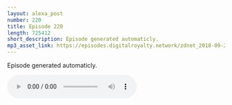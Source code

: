 ```yaml
---
layout: alexa_post
number: 220
title: Episode 220
length: 725412
short_description: Episode generated automaticly.
mp3_asset_link: https://episodes.digitalroyalty.network/zdnet_2018-09-22_01-00-04.mp3
---
```


Episode generated automaticly.

<audio controls>
    <source src="{{ page.mp3_asset_link }}" type="audio/mpeg">
</audio>
